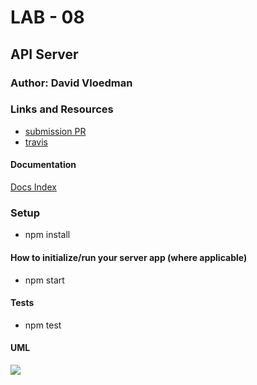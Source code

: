 # LAB - 08

## API Server

### Author: David Vloedman

### Links and Resources

* [submission PR](https://github.com/david-vloedman-401-advanced-javascript/lab-07-api-server/pull/1)
* [travis](https://www.travis-ci.com/david-vloedman-401-advanced-javascript/lab-07-api-server)



#### Documentation

[Docs Index](./docs/index.html)

### Setup

* npm install

#### How to initialize/run your server app (where applicable)

* npm start
  
#### Tests

* npm test

#### UML

![](./assets/lab08.png)
